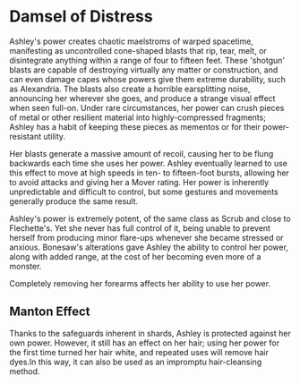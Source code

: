 # Damsel of Distress
Ashley's power creates chaotic maelstroms of warped spacetime, manifesting as uncontrolled cone-shaped blasts that rip, tear, melt, or disintegrate anything within a range of four to fifteen feet. These 'shotgun' blasts are capable of destroying virtually any matter or construction, and can even damage capes whose powers give them extreme durability, such as Alexandria. The blasts also create a horrible earsplitting noise, announcing her wherever she goes, and produce a strange visual effect when seen full-on. Under rare circumstances, her power can crush pieces of metal or other resilient material into highly-compressed fragments; Ashley has a habit of keeping these pieces as mementos or for their power-resistant utility.

Her blasts generate a massive amount of recoil, causing her to be flung backwards each time she uses her power. Ashley eventually learned to use this effect to move at high speeds in ten- to fifteen-foot bursts, allowing her to avoid attacks and giving her a Mover rating. Her power is inherently unpredictable and difficult to control, but some gestures and movements generally produce the same result.

Ashley's power is extremely potent, of the same class as Scrub and close to Flechette's. Yet she never has full control of it, being unable to prevent herself from producing minor flare-ups whenever she became stressed or anxious. Bonesaw's alterations gave Ashley the ability to control her power, along with added range, at the cost of her becoming even more of a monster.

Completely removing her forearms affects her ability to use her power.

## Manton Effect
Thanks to the safeguards inherent in shards, Ashley is protected against her own power. However, it still has an effect on her hair; using her power for the first time turned her hair white, and repeated uses will remove hair dyes.In this way, it can also be used as an impromptu hair-cleansing method.
